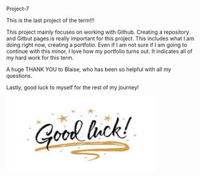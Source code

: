 Project-7

This is the last project of the term!!!

This project mainly focuses on working with Github. Creating a repository and Gitbut pages is really important for this project. 
This includes what I am doing right now, creating a portfolio. Even if I am not sure if I am going to continue with this minor, I love how my portfolio turns out. It indicates all of my hard work for this term. 

A huge THANK YOU to Blaise, who has been so helpful with all my questions. 

Lastly, good luck to myself for the rest of my journey!

<img src="gl.jpg" width= 400 height = 200>
